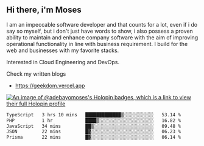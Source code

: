 ## Hi there, i'm Moses

I am an impeccable software developer and that counts for a lot, even if i do say so myself, but i don't just have words to show, i also possess a proven ability to maintain and enhance company software with the aim of improving operational functionality in line with business requirement. I build for the web and businesses with my favorite stacks.

Interested in Cloud Engineering and DevOps.

Check my written blogs
- https://geekdom.vercel.app

[![An image of @adebayomoses's Holopin badges, which is a link to view their full Holopin profile](https://holopin.me/adebayomoses)](https://holopin.io/@adebayomoses)

<!--START_SECTION:waka-->

```txt
TypeScript   3 hrs 10 mins   █████████████▒░░░░░░░░░░░   53.14 %
PHP          1 hr            ████▒░░░░░░░░░░░░░░░░░░░░   16.82 %
JavaScript   34 mins         ██▒░░░░░░░░░░░░░░░░░░░░░░   09.48 %
JSON         22 mins         █▓░░░░░░░░░░░░░░░░░░░░░░░   06.23 %
Prisma       22 mins         █▓░░░░░░░░░░░░░░░░░░░░░░░   06.14 %
```

<!--END_SECTION:waka-->
